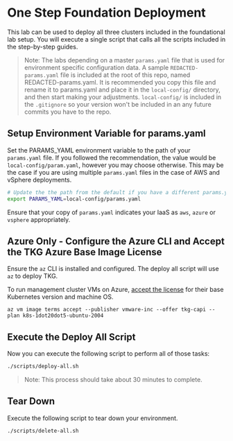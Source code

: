 # One Step Foundation Deployment

This lab can be used to deploy all three clusters included in the foundational lab setup.  You will execute a single script that calls all the scripts included in the step-by-step guides.  

>Note: The labs depending on a master `params.yaml` file that is used for environment specific configuration data.  A sample `REDACTED-params.yaml` file is included at the root of this repo, named REDACTED-params.yaml.  It is recommended you copy this file and rename it to params.yaml and place it in the `local-config/` directory, and then start making your adjustments.  `local-config/` is included in the `.gitignore` so your version won't be included in an any future commits you have to the repo.

## Setup Environment Variable for params.yaml

Set the PARAMS_YAML environment variable to the path of your `params.yaml` file.  If you followed the recommendation, the value would be `local-config/param.yaml`, however you may choose otherwise.  This may be the case if you are using multiple `params.yaml` files in the case of AWS and vSphere deployments.

```bash
# Update the the path from the default if you have a different params.yaml file name or location.
export PARAMS_YAML=local-config/params.yaml
```

Ensure that your copy of `params.yaml` indicates your IaaS as `aws`, `azure` or `vsphere` appropriately.

## Azure Only - Configure the Azure CLI and Accept the TKG Azure Base Image License

Ensure the `az` CLI is installed and configured. The deploy all script will use `az` to deploy TKG.

To run management cluster VMs on Azure, [accept the license](https://docs.vmware.com/en/VMware-Tanzu-Kubernetes-Grid/1.3/vmware-tanzu-kubernetes-grid-13/GUID-mgmt-clusters-azure.html#accept-the-base-image-license-2) for their base Kubernetes version and machine OS.

```
az vm image terms accept --publisher vmware-inc --offer tkg-capi --plan k8s-1dot20dot5-ubuntu-2004
```

## Execute the Deploy All Script

Now you can execute the following script to perform all of those tasks:

```bash
./scripts/deploy-all.sh
```

>Note: This process should take about 30 minutes to complete.

## Tear Down

Execute the following script to tear down your environment.

```bash
./scripts/delete-all.sh
```
